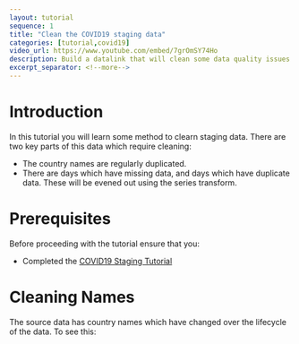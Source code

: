```yaml
---
layout: tutorial
sequence: 1
title: "Clean the COVID19 staging data"
categories: [tutorial,covid19]
video_url: https://www.youtube.com/embed/7grOmSY74Ho
description: Build a datalink that will clean some data quality issues with the COVID19 staging data.
excerpt_separator: <!--more-->
---
```


# Introduction

In this tutorial you will learn some method to clearn staging data.  There are two key parts of this data which require cleaning:

* The country names are regularly duplicated.
* There are days which have missing data, and days which have duplicate data.  These will be evened out using the series transform.

# Prerequisites

Before proceeding with the tutorial ensure that you:

* Completed the [COVID19 Staging Tutorial](/tutorial/covid19/2020/06/19/tutorial_covid19_staging.html)


# Cleaning Names

The source data has country names which have changed over the lifecycle of the data.  To see this:




